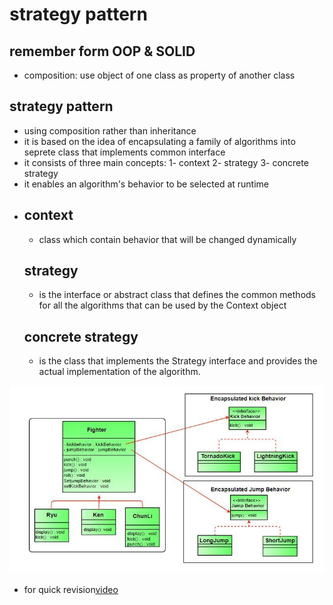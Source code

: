# strategy pattern
## remember form OOP & SOLID
- composition: use object of one class as property of another class
## strategy pattern
- using composition rather than inheritance
- it is based on the idea of encapsulating a family of algorithms into seprete class that implements common interface
- it consists of three main concepts: 1- context 2- strategy 3- concrete strategy
- it enables an algorithm's behavior to be selected at runtime
- ## context
  - class which contain behavior that will be changed dynamically
  ## strategy
  - is the interface or abstract class that defines the common methods for all the algorithms that can be used by the Context object
  ## concrete strategy
  - is the class that implements the Strategy interface and provides the actual implementation of the algorithm.

![](../images/strategy.jpg)

- for quick revision[video](https://youtu.be/1E9cusFyFUE)